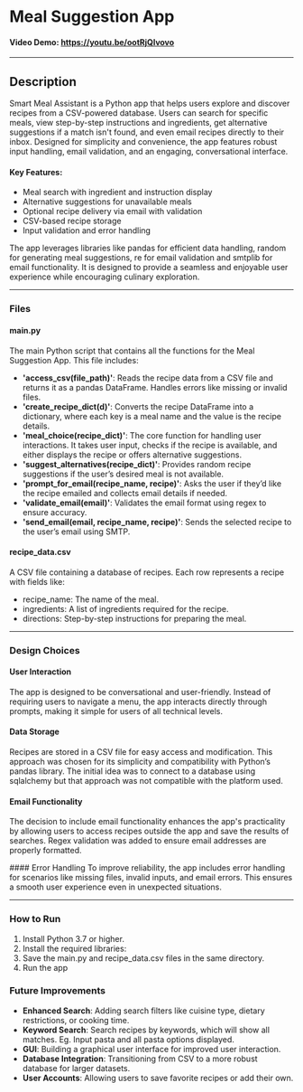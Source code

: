 # Meal Suggestion App
#### Video Demo: <https://youtu.be/ootRjQlvovo>

---

## Description
Smart Meal Assistant is a Python app that helps users explore and discover recipes from a CSV-powered database. Users can search for specific meals, view step-by-step instructions and ingredients, get alternative suggestions if a match isn't found, and even email recipes directly to their inbox. Designed for simplicity and convenience, the app features robust input handling, email validation, and an engaging, conversational interface.

#### Key Features:

- Meal search with ingredient and instruction display
- Alternative suggestions for unavailable meals
- Optional recipe delivery via email with validation
- CSV-based recipe storage
- Input validation and error handling


The app leverages libraries like pandas for efficient data handling, random for generating meal suggestions, re for email validation and smtplib for email functionality. It is designed to provide a seamless and enjoyable user experience while encouraging culinary exploration.

---

### Files

#### main.py
The main Python script that contains all the functions for the Meal Suggestion App. This file includes:
- **'access_csv(file_path)'**: Reads the recipe data from a CSV file and returns it as a pandas DataFrame. Handles errors like missing or invalid files.
- **'create_recipe_dict(d)'**: Converts the recipe DataFrame into a dictionary, where each key is a meal name and the value is the recipe details.
- **'meal_choice(recipe_dict)'**: The core function for handling user interactions. It takes user input, checks if the recipe is available, and either displays the recipe or offers alternative suggestions.
- **'suggest_alternatives(recipe_dict)'**: Provides random recipe suggestions if the user’s desired meal is not available.
- **'prompt_for_email(recipe_name, recipe)'**: Asks the user if they’d like the recipe emailed and collects email details if needed.
- **'validate_email(email)'**: Validates the email format using regex to ensure accuracy.
- **'send_email(email, recipe_name, recipe)'**: Sends the selected recipe to the user’s email using SMTP.

#### recipe_data.csv
A CSV file containing a database of recipes. Each row represents a recipe with fields like:
- recipe_name: The name of the meal.
- ingredients: A list of ingredients required for the recipe.
- directions: Step-by-step instructions for preparing the meal.

---

### Design Choices

#### User Interaction
The app is designed to be conversational and user-friendly. Instead of requiring users to navigate a menu, the app interacts directly through prompts, making it simple for users of all technical levels.

#### Data Storage
Recipes are stored in a CSV file for easy access and modification. This approach was chosen for its simplicity and compatibility with Python’s pandas library. The initial idea was to connect to a database using sqlalchemy but that approach was not compatible with the platform used.

#### Email Functionality
The decision to include email functionality enhances the app's practicality by allowing users to access recipes outside the app and save the results of searches. Regex validation was added to ensure email addresses are properly formatted.

#### Error Handling
To improve reliability, the app includes error handling for scenarios like missing files, invalid inputs, and email errors. This ensures a smooth user experience even in unexpected situations.

---

### How to Run

1. Install Python 3.7 or higher.
2. Install the required libraries:
3. Save the main.py and recipe_data.csv files in the same directory.
4. Run the app


### Future Improvements

- **Enhanced Search**: Adding search filters like cuisine type, dietary restrictions, or cooking time.
- **Keyword Search**: Search recipes by keywords, which will show all matches. Eg. Input pasta and all pasta options displayed.
- **GUI**: Building a graphical user interface for improved user interaction.
- **Database Integration**: Transitioning from CSV to a more robust database for larger datasets.
- **User Accounts**: Allowing users to save favorite recipes or add their own.
